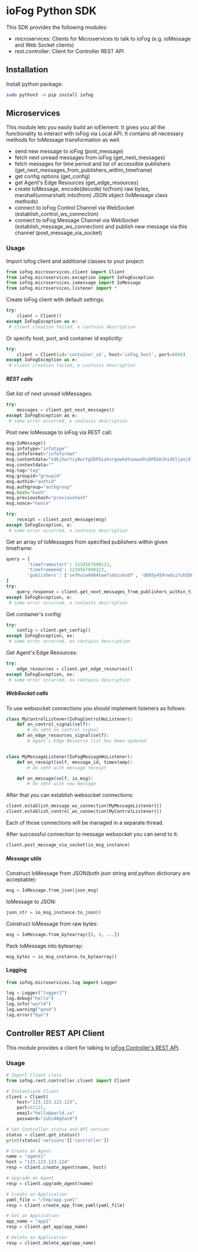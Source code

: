 # ioFog Python SDK

This SDK provides the following modules:
* microservices: Clients for Microservices to talk to ioFog (e.g. ioMessage and Web Socket clients)
* rest.controller: Client for Controller REST API

## Installation

Install python package:
```bash
sudo python3 -m pip install iofog
```

## Microservices

This module lets you easily build an ioElement. It gives you all the functionality to interact with ioFog via Local API. It contains all necessary methods for IoMessage transformation as well.

 - send new message to ioFog (post_message)
 - fetch next unread messages from ioFog (get_next_messages)
 - fetch messages for time period and list of accessible publishers (get_next_messages_from_publishers_within_timeframe)
 - get config options (get_config)
 - get Agent's Edge Resources (get_edge_resources)
 - create IoMessage, encode(decode) to(from) raw bytes, marshall(unmarshall) into(from) JSON object (IoMessage class methods)
 - connect to ioFog Control Channel via WebSocket (establish_control_ws_connection)
 - connect to ioFog Message Channel via WebSocket (establish_message_ws_connection) and publish new message via this channel (post_message_via_socket)

### Usage

Import iofog client and additional classes to your project:
```python
from iofog.microservices.client import Client
from iofog.microservices.exception import IoFogException
from iofog.microservices.iomessage import IoMessage
from iofog.microservices.listener import *
```

Create IoFog client with default settings:
```python
try:
    client = Client()
except IoFogException as e:
 # client creation failed, e contains description
```

Or specify host, port, and container id explicitly:
```python
try:
    client = Client(id='container_id', host='iofog_host', port=6666)
except IoFogException as e:
 # client creation failed, e contains description
```

##### REST calls

Get list of next unread IoMessages:
```python
try:
    messages = client.get_next_messages()
except IoFogException as e:
 # some error occurred, e contains description
```

Post new IoMessage to ioFog via REST call:
```python
msg=IoMessage()
msg.infotype="infotype"
msg.infoformat="infoformat"
msg.contentdata="sdkjhwrtiy8wrtgSDFOiuhsrgowh4touwsdhsDFDSKJhsdkljasjklweklfjwhefiauhw98p328946982weiusfhsdkufhaskldjfslkjdhfalsjdf=serg4towhr"
msg.contextdata=""
msg.tag="tag"
msg.groupid="groupid"
msg.authid="authid"
msg.authgroup="authgroup"
msg.hash="hash"
msg.previoushash="previoushash"
msg.nonce="nonce"

try:
    receipt = client.post_message(msg)
except IoFogException, e:
 # some error occurred, e contains description
```

Get an array of IoMessages from specified publishers within given timeframe:
```python
query = {
    	'timeframestart': 1234567890123,
    	'timeframeend': 1234567890123,
    	'publishers': ['sefhuiw4984twefsdoiuhsdf', 'd895y459rwdsifuhSDFKukuewf', 'SESD984wtsdidsiusidsufgsdfkh']
}
try:
    query_response = client.get_next_messages_from_publishers_within_timeframe(query)
except IoFogException, e:
 # some error occurred, e contains description
```

Get container's config:
```python
try:
    config = client.get_config()
except IoFogException, ex:
 # some error occurred, ex contains description
```

Get Agent's Edge Resources:
```python
try:
    edge_resources = client.get_edge_resources()
except IoFogException, ex:
 # some error occurred, ex contains description
```

##### WebSocket calls

To use websocket connections you should implement listeners as follows:
```python
class MyControlListener(IoFogControlWsListener):
    def on_control_signal(self):
        # do smth on control signal
    def on_edge_resources_signal(self):
        # Agent's Edge Resource list has been updated


class MyMessageListener(IoFogMessageWsListener):
    def on_receipt(self, message_id, timestamp):
        # do smth with message receipt

    def on_message(self, io_msg):
        # do smth with new message

```

After that you can establish websocket connections:
```python
client.establish_message_ws_connection(MyMessageListener())
client.establish_control_ws_connection(MyControlListener())
```
Each of those connections will be managed in a separate thread.
 
 
After successful connection to message websocket you can send to it:
```python
client.post_message_via_socket(io_msg_instance)
```


##### Message utils

Construct IoMessage from JSON(both json string and python dictionary are acceptable):
```python
msg = IoMessage.from_json(json_msg)
 ```

IoMessage to JSON:
```python
json_str = io_msg_instance.to_json()
```

Construct IoMessage from raw bytes:
```python
msg = IoMessage.from_bytearray([0, 4, ...])
```

Pack IoMessage into bytearray:
```python
msg_bytes = io_msg_instance.to_bytearray()
```

#### Logging

```python
from iofog.microservices.log import Logger

log = Logger("logger1")
log.debug("hello")
log.info("world")
log.warning("good")
log.error("bye")
```

## Controller REST API Client

This module provides a client for talking to [ioFog Controller's REST API](https://iofog.org/docs/2/reference-controller/rest-api.html).

### Usage

```python
# Import Client class
from iofog.rest.controller.client import Client

# Instantiate Client
client = Client(
    host="123.123.123.123",
    port=51121,
    email="hello@world.io"
    password="2uhi40ghas9")

# Get Controller status and API version
status = client.get_status()
print(status['versions']['controller'])

# Create an Agent
name = "agent1"
host = "123.123.123.124"
resp = client.create_agent(name, host)

# Upgrade an Agent
resp = client.upgrade_agent(name)

# Create an Application
yaml_file = "/tmp/app.yaml"
resp = client.create_app_from_yaml(yaml_file)

# Get an Application
app_name = "app1"
resp = client.get_app(app_name)

# Delete an Application
resp = client.delete_app(app_name)
```
 